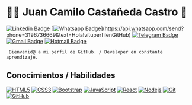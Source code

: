 # :man_technologist: Juan Camilo Castañeda Castro 👋


[![Linkedin Badge](https://img.shields.io/badge/-LinkedIn-blue?style=flat-square&logo=Linkedin&logoColor=white&link=https://www.linkedin.com/in/camilo-castro-744b861b2/)](https://www.linkedin.com/in/camilo-castro-744b861b2//)
[![Whatsapp Badge](https://img.shields.io/badge/-Whatsapp-4CA143?style=flat-square&labelColor=4CA143&logo=whatsapp&logoColor=white&link=https://api.whatsapp.com/send?phone=3196736669&text=Olá!)](https://api.whatsapp.com/send?phone=3196736669&text=Hola!vituperfilenGitHub)
[![Telegram Badge](https://img.shields.io/badge/-Telegram-1ca0f1?style=flat-square&labelColor=1ca0f1&logo=telegram&logoColor=white&link=https://t.me/CamiloVP95)](https://t.me/CamiloVP95)
[![Gmail Badge](https://img.shields.io/badge/-Gmail-c14438?style=flat-square&logo=Gmail&logoColor=white&link=mailto:camiloflstudio@gmail.com)](mailto:camiloflstudio@gmail.com)
[![Hotmail Badge](https://img.shields.io/badge/-Hotmail-0078D4?style=flat-square&logo=microsoft-outlook&logoColor=white&link=mailto:juank-astro@hotmail.com)](mailto:juank-astro@hotmail.com)

     Bienvenid@ a mi perfil de GitHub. / Developer en constante aprendizaje.
    
## Conocimientos / Habilidades

[![HTML5](https://img.shields.io/badge/-HTML5-E34F26?style=flat-square&logo=html5&logoColor=white&link=https://github.com/Camilo95VP/)](https://github.com/Camilo95VP/)
[![CSS3](https://img.shields.io/badge/-CSS3-1572B6?style=flat-square&logo=css3&link=https://github.com/Camilo95VP/)](https://github.com/Camilo95VP/)
[![Bootstrap](https://img.shields.io/badge/-Bootstrap-563D7C?style=flat-square&logo=bootstrap&link=https://github.com/Camilo95VP/)](https://github.com/Camilo95VP/)
[![JavaScript](https://img.shields.io/badge/-JavaScript-black?style=flat-square&logo=javascript&link=https://github.com/Camilo95VP/)](https://github.com/Camilo95VP/)
[![React](https://img.shields.io/badge/-React-black?style=flat-square&logo=react&link=https://github.com/Camilo95VP/)](https://github.com/Camilo95VP/)
[![Nodejs](https://img.shields.io/badge/-Nodejs-black?style=flat-square&logo=Node.js&link=https://github.com/Camilo95VP/)](https://github.com/Camilo95VP/)
[![Git](https://img.shields.io/badge/-Git-black?style=flat-square&logo=git&link=https://github.com/Camilo95VP/)](https://github.com/Camilo95VP/)
[![GitHub](https://img.shields.io/badge/-GitHub-181717?style=flat-square&logo=github&link=https://github.com/Camilo95VP/)](https://github.com/Camilo95VP/)

